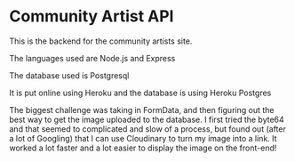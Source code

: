 <h1>Community Artist API</h1>

This is the backend for the community artists site. 

The languages used are Node.js and Express

The database used is Postgresql

It is put online using Heroku and the database is using Heroku Postgres

The biggest challenge was taking in FormData, and then figuring out the best way to get the image uploaded to the database. 
I first tried the byte64 and that seemed to complicated and slow of a process, but found out (after a lot of Googling) that I can use Cloudinary to turn my image into a link. It worked a lot faster and a lot easier to display the image on the front-end!

